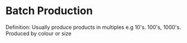 # Batch Production

Definition: Usually produce products in multiples e.g 10's. 100's, 1000's. Produced by colour or size